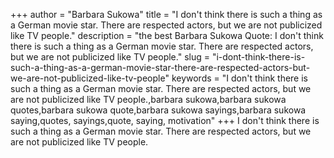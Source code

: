 +++
author = "Barbara Sukowa"
title = "I don't think there is such a thing as a German movie star. There are respected actors, but we are not publicized like TV people."
description = "the best Barbara Sukowa Quote: I don't think there is such a thing as a German movie star. There are respected actors, but we are not publicized like TV people."
slug = "i-dont-think-there-is-such-a-thing-as-a-german-movie-star-there-are-respected-actors-but-we-are-not-publicized-like-tv-people"
keywords = "I don't think there is such a thing as a German movie star. There are respected actors, but we are not publicized like TV people.,barbara sukowa,barbara sukowa quotes,barbara sukowa quote,barbara sukowa sayings,barbara sukowa saying,quotes, sayings,quote, saying, motivation"
+++
I don't think there is such a thing as a German movie star. There are respected actors, but we are not publicized like TV people.
